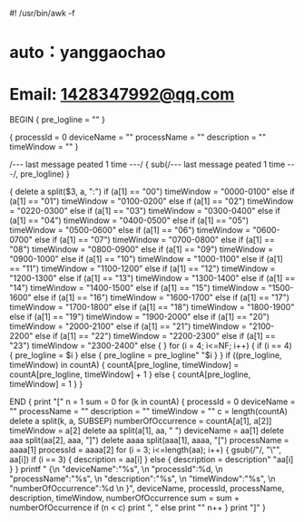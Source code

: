 

#! /usr/bin/awk -f
# auto：yanggaochao 
# Email: 1428347992@qq.com

BEGIN {
    pre_logline = ""
}

{
    processId = 0
    deviceName = ""
    processName = ""
    description = ""
    timeWindow = ""
}

/--- last message peated 1 time ---/ {
    sub(/--- last message peated 1 time ---/, pre_logline)
}

{
    delete a
    split($3, a, ":")
    if (a[1] == "00")
        timeWindow = "0000-0100"
    else if (a[1] == "01")
        timeWindow = "0100-0200"
    else if (a[1] == "02")
        timeWindow = "0220-0300"
    else if (a[1] == "03")
        timeWindow = "0300-0400"
    else if (a[1] == "04")
        timeWindow = "0400-0500"
    else if (a[1] == "05")
        timeWindow = "0500-0600"
    else if (a[1] == "06")
        timeWindow = "0600-0700"
    else if (a[1] == "07")
        timeWindow = "0700-0800"
    else if (a[1] == "08")
        timeWindow = "0800-0900"
    else if (a[1] == "09")
        timeWindow = "0900-1000"
    else if (a[1] == "10")
        timeWindow = "1000-1100"
    else if (a[1] == "11")
        timeWindow = "1100-1200"
    else if (a[1] == "12")
        timeWindow = "1200-1300"
    else if (a[1] == "13")
        timeWindow = "1300-1400"
    else if (a[1] == "14")
        timeWindow = "1400-1500"
    else if (a[1] == "15")
        timeWindow = "1500-1600"
    else if (a[1] == "16")
        timeWindow = "1600-1700"
    else if (a[1] == "17")
        timeWindow = "1700-1800"
    else if (a[1] == "18")
        timeWindow = "1800-1900"
    else if (a[1] == "19")
        timeWindow = "1900-2000"
    else if (a[1] == "20")
        timeWindow = "2000-2100"
    else if (a[1] == "21")
        timeWindow = "2100-2200"
    else if (a[1] == "22")
        timeWindow = "2200-2300"
    else if (a[1] == "23")
        timeWindow = "2300-2400"
    else {
    }
    for (i = 4; i<=NF; i++) {
        if (i == 4) {
            pre_logline = $i
        } else {
            pre_logline = pre_logline" "$i
        }
    }
    if ((pre_logline, timeWindow) in countA) {
        countA[pre_logline, timeWindow] = countA[pre_logline, timeWindow] + 1
    } else {
        countA[pre_logline, timeWindow] = 1
    }
}

END {
    print "["
    n = 1
    sum = 0
    for (k in countA) {
        processId = 0
        deviceName = ""
        processName = ""
        description = ""
        timeWindow = ""
        c = length(countA)
        delete a
        split(k, a, SUBSEP)
	numberOfOccurrence = countA[a[1], a[2]]
        timeWindow = a[2]
        delete aa
        split(a[1], aa, " ")
        deviceName = aa[1]
        delete aaa
        split(aa[2], aaa, "]")
        delete aaaa
        split(aaa[1], aaaa, "[")
        processName = aaaa[1]
        processId = aaaa[2]
        for (i = 3; i<=length(aa); i++) {
            gsub(/"/, "\\\"", aa[i])
            if (i == 3) {
                description = aa[i]
            } else {
                description = description" "aa[i]
            }
        }
    	printf "  {\n    \"deviceName\":\"%s\", \n    \"processId\":%d, \n    \"processName\":\"%s\", \n    \"description\":\"%s\", \n    \"timeWindow\":\"%s\", \n    \"numberOfOccurrence\":%d \n  }", deviceName, processId, processName, description, timeWindow, numberOfOccurrence
        sum = sum + numberOfOccurrence
        if (n < c)
            print ", "
        else
            print ""
        n++
    }
    print "]"
}
